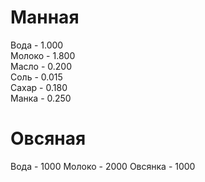 # Манная
Вода - 1.000  
Молоко - 1.800  
Масло - 0.200  
Соль - 0.015  
Сахар - 0.180  
Манка - 0.250  

# Овсяная
Вода - 1000
Молоко - 2000
Овсянка - 1000